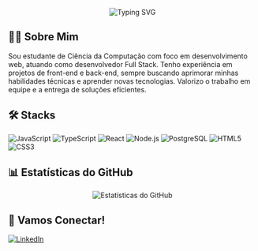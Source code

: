<!-- Header -->
<p align="center">
  <img src="https://readme-typing-svg.herokuapp.com?font=Fira+Code&pause=1000&color=2196F3&center=true&vCenter=true&width=435&lines=Ol%C3%A1%2C+eu+sou+Pedro+Vogado+%F0%9F%91%8B;Desenvolvedor+Full+Stack" alt="Typing SVG" />
</p>

## 👨‍💻 Sobre Mim

Sou estudante de Ciência da Computação com foco em desenvolvimento web, atuando como desenvolvedor Full Stack. Tenho experiência em projetos de front-end e back-end, sempre buscando aprimorar minhas habilidades técnicas e aprender novas tecnologias. Valorizo o trabalho em equipe e a entrega de soluções eficientes.

## 🛠️ Stacks

![JavaScript](https://img.shields.io/badge/-JavaScript-F7DF1E?style=flat-square&logo=javascript&logoColor=black)
![TypeScript](https://img.shields.io/badge/-TypeScript-3178C6?style=flat-square&logo=typescript&logoColor=white)
![React](https://img.shields.io/badge/-React-61DAFB?style=flat-square&logo=react&logoColor=black)
![Node.js](https://img.shields.io/badge/-Node.js-339933?style=flat-square&logo=node.js&logoColor=white)
![PostgreSQL](https://img.shields.io/badge/-PostgreSQL-336791?style=flat-square&logo=postgresql&logoColor=white)
![HTML5](https://img.shields.io/badge/-HTML5-E34F26?style=flat-square&logo=html5&logoColor=white)
![CSS3](https://img.shields.io/badge/-CSS3-1572B6?style=flat-square&logo=css3&logoColor=white)

## 📊 Estatísticas do GitHub

<p align="center">
  <img src="https://github-readme-stats.vercel.app/api?username=pedro18x&show_icons=true&theme=react&locale=pt-br" alt="Estatísticas do GitHub" />
</p>

## 🤝 Vamos Conectar!

[![LinkedIn](https://img.shields.io/badge/-LinkedIn-0077B5?style=flat-square&logo=linkedin&logoColor=white)](https://linkedin.com/in/pedroernestovogado)


